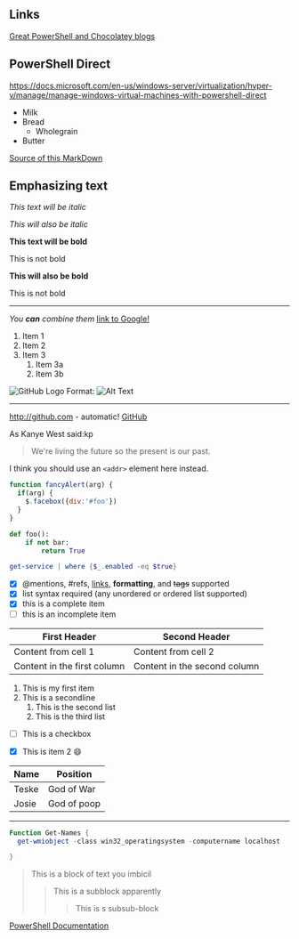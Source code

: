 ## Links

[Great PowerShell and Chocolatey blogs](https://winsysblog.com/)

## PowerShell Direct

<https://docs.microsoft.com/en-us/windows-server/virtualization/hyper-v/manage/manage-windows-virtual-machines-with-powershell-direct>

* Milk
* Bread
  * Wholegrain
* Butter

[Source of this MarkDown](https://guides.github.com/features/mastering-markdown/)

## Emphasizing text

*This text will be italic*

_This will also be italic_

**This text will be bold**

This is not bold

__This will also be bold__

This is not bold

---

_You **can** combine them_
[link to Google!](http://google.com)

1. Item 1
1. Item 2
1. Item 3
   1. Item 3a
   1. Item 3b

![GitHub Logo](c:\scripts\logo.png)
Format: ![Alt Text](url)


---
http://github.com - automatic!
[GitHub](http://github.com)

As Kanye West said:kp

> We're living the future so
> the present is our past.

I think you should use an
`<addr>` element here instead.

```javascript
function fancyAlert(arg) {
  if(arg) {
    $.facebox({div:'#foo'})
  }
}
```
```python
def foo():
    if not bar:
        return True
```
```powershell
get-service | where {$_.enabled -eq $true}
```

- [x] @mentions, #refs, [links](), **formatting**, and <del>tags</del> supported
- [x] list syntax required (any unordered or ordered list supported)
- [x] this is a complete item
- [ ] this is an incomplete item

| First Header                | Second Header                |
| --------------------------- | ---------------------------- |
| Content from cell 1         | Content from cell 2          |
| Content in the first column | Content in the second column |

1. This is my first item
1. This is a secondline
    1. This is the second list
    1. This is the third list

- [ ] This is a checkbox
- [x] This is item 2
 😄



| Name  | Position    |
| ----- | ----------- |
| Teske | God of War  |
| Josie | God of poop |
---
```PowerShell
Function Get-Names {
  get-wmiobject -class win32_operatingsystem -computername localhost

}
```
> This is a block of text you imbicil
>> This is a subblock apparently
>>> This is s subsub-block


[PowerShell Documentation](https://docs.microsoft.com/en-us/powershell/)